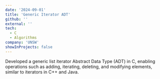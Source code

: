 ```yaml
---
date: '2024-09-01'
title: 'Generic Iterator ADT'
github: ''
external: ''
tech:
  - C
  - Algorithms
company: 'UNSW'
showInProjects: false
---
```


Developed a generic list iterator Abstract Data Type (ADT) in C, enabling operations such as adding, iterating, deleting, and modifying elements, similar to iterators in C++ and Java.